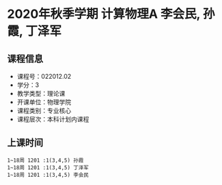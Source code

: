 # 2020年秋季学期 计算物理A 李会民, 孙霞, 丁泽军






## 课程信息

- 课程号：022012.02
- 学分：3
- 教学类型：理论课
- 开课单位：物理学院
- 课程类别：专业核心
- 课程层次：本科计划内课程

## 上课时间

```
1~18周 1201 :1(3,4,5) 孙霞
1~18周 1201 :1(3,4,5) 丁泽军
1~18周 1201 :1(3,4,5) 李会民
```

